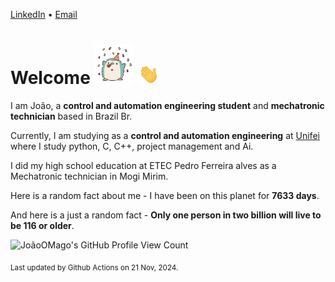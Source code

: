 [LinkedIn](https://www.linkedin.com/in/joão-pedro-gozzoli-b95641301/) &bull;
[Email](joaopedrogozzoli@gmail.com)

# Welcome <img src="happy.gif" height="64px" /> <img src="wave.gif" height="32px" />

I am João, a  **control and automation engineering student** and **mechatronic technician** based in Brazil Br.

Currently, I am studying as a **control and automation engineering** at [Unifei](https://unifei.edu.br) where I study python, C, C++, project management and Ai.

I did my high school education at ETEC Pedro Ferreira alves as a Mechatronic technician in Mogi Mirim.

Here is a random fact about me - I have been on this planet for **7633 days**.

And here is a just a random fact -  **Only one person in two billion will live to be 116 or older**.

![JoãoOMago's GitHub Profile View Count](https://komarev.com/ghpvc/?username=JoaoOMago)

<sub>Last updated by Github Actions on 21 Nov, 2024.</sub>
